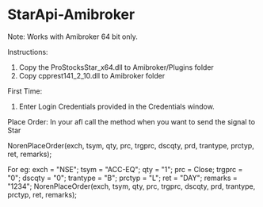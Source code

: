 # StarApi-Amibroker

Note: Works with Amibroker 64 bit only.

Instructions: 

1. Copy the ProStocksStar_x64.dll to Amibroker/Plugins folder
2. Copy cpprest141_2_10.dll to Amibroker folder

First Time:
1. Enter Login Credentials provided in the Credentials window. 

Place Order:
In your afl call the method when you want to send the signal to Star

NorenPlaceOrder(exch, tsym, qty, prc, trgprc, dscqty, prd, trantype, prctyp, ret, remarks);       

For eg:
exch = "NSE";
tsym = "ACC-EQ";
qty = "1";
prc = Close;
trgprc = "0";
dscqty = "0";
trantype = "B";
prctyp = "L";
ret = "DAY";
remarks = "1234";
NorenPlaceOrder(exch, tsym, qty, prc, trgprc, dscqty, prd, trantype, prctyp, ret, remarks);       
	
